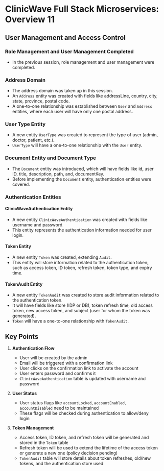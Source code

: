 # ClinicWave Full Stack Microservices: Overview 11

## User Management and Access Control

### Role Management and User Management Completed
- In the previous session, role management and user management were completed.

### Address Domain
- The address domain was taken up in this session.
- An `Address` entity was created with fields like addressLine, country, city, state, province, postal code.
- A one-to-one relationship was established between `User` and `Address` entities, where each user will have only one postal address.

### User Type Entity
- A new entity `UserType` was created to represent the type of user (admin, doctor, patient, etc.).
- `UserType` will have a one-to-one relationship with the `User` entity.

### Document Entity and Document Type
- The `Document` entity was introduced, which will have fields like id, user ID, title, description, path, and, documentKey.
- Before implementing the `Document` entity, authentication entities were covered.

### Authentication Entities

#### ClinicWaveAuthentication Entity
- A new entity `ClinicWaveAuthentication` was created with fields like username and password.
- This entity represents the authentication information needed for user login.

#### Token Entity
- A new entity `Token` was created, extending `Audit`.
- This entity will store information related to the authentication token, such as access token, ID token, refresh token, token type, and expiry time.

#### TokenAudit Entity
- A new entity `TokenAudit` was created to store audit information related to the authentication token.
- It will have fields like store (IDP or DB), token refresh time, old access token, new access token, and subject (user for whom the token was generated).
- `Token` will have a one-to-one relationship with `TokenAudit`.

## Key Points

1. **Authentication Flow**
   - User will be created by the admin
   - Email will be triggered with a confirmation link
   - User clicks on the confirmation link to activate the account
   - User enters password and confirms it
   - `ClinicWaveAuthentication` table is updated with username and password

2. **User Status**
   - User status flags like `accountLocked`, `accountEnabled`, `accountDisabled` need to be maintained
   - These flags will be checked during authentication to allow/deny login

3. **Token Management**
   - Access token, ID token, and refresh token will be generated and stored in the `Token` table
   - Refresh token will be used to extend the lifetime of the access token or generate a new one (policy decision pending)
   - `TokenAudit` table will store details about token refreshes, old/new tokens, and the authentication store used
